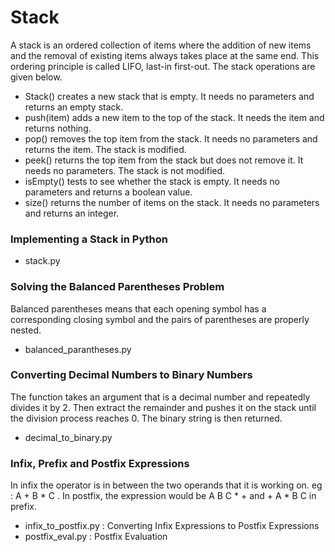 # Stack

A stack is an ordered collection of items where the addition of new items and the removal of existing items always takes place at the same end. This ordering principle is called LIFO, last-in first-out.
The stack operations are given below.

- Stack() creates a new stack that is empty. It needs no parameters and returns an empty stack.
- push(item) adds a new item to the top of the stack. It needs the item and returns nothing.
- pop() removes the top item from the stack. It needs no parameters and returns the item. The stack is modified.
- peek() returns the top item from the stack but does not remove it. It needs no parameters. The stack is not modified.
- isEmpty() tests to see whether the stack is empty. It needs no parameters and returns a boolean value.
- size() returns the number of items on the stack. It needs no parameters and returns an integer.
  
### Implementing a Stack in Python 

- stack.py

### Solving the Balanced Parentheses Problem

Balanced parentheses means that each opening symbol has a corresponding closing symbol and the pairs of parentheses are properly nested. 

- balanced_parantheses.py

### Converting Decimal Numbers to Binary Numbers

The function takes an argument that is a decimal number and repeatedly divides it by 2. 
Then extract the remainder and pushes it on the stack until the division process reaches 0.
The binary string is then returned.

- decimal_to_binary.py

### Infix, Prefix and Postfix Expressions

In infix the operator is in between the two operands that it is working on. eg : A + B * C .
In postfix, the expression would be A B C * + and + A * B C in prefix.

- infix_to_postfix.py : Converting Infix Expressions to Postfix Expressions 
- postfix_eval.py : Postfix Evaluation


